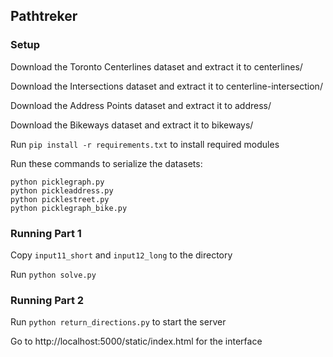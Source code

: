 ## Pathtreker

### Setup

Download the Toronto Centerlines dataset and extract it to centerlines/

Download the Intersections dataset and extract it to centerline-intersection/

Download the Address Points dataset and extract it to address/

Download the Bikeways dataset and extract it to bikeways/

Run `pip install -r requirements.txt` to install required modules

Run these commands to serialize the datasets:
```
python picklegraph.py
python pickleaddress.py
python picklestreet.py
python picklegraph_bike.py
```

### Running Part 1

Copy `input11_short` and `input12_long` to the directory

Run `python solve.py`

### Running Part 2

Run `python return_directions.py` to start the server

Go to http://localhost:5000/static/index.html for the interface
